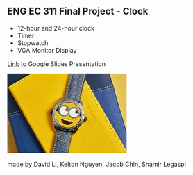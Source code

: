 ENG EC 311 Final Project - Clock
-
- 12-hour and 24-hour clock
- Timer
- Stopwatch
- VGA Monitor Display

[Link](https://docs.google.com/presentation/d/196IMHEXh9jEg_2-4o1nWVo4KEY7Snkg9lR7F9zNz7q4/edit?usp=sharing) to Google Slides Presentation

![Minion](/123.png)

made by David Li, Kelton Nguyen, Jacob Chin, Shamir Legaspi
